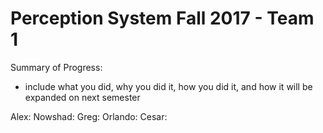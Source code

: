 # Perception System Fall 2017 - Team 1

Summary of Progress:
* include what you did, why you did it, how you did it, and how it will be expanded on next semester

Alex:
Nowshad:
Greg:
Orlando:
Cesar:
